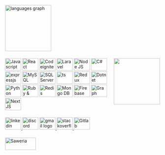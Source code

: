 <div align="left">
<img src="https://github-readme-stats.vercel.app/api/top-langs?locale=en&hide_title=false&layout=compact&card_width=320&langs_count=5&theme=github_dark&hide_border=false&username=knugraha" height="150" alt="languages graph"/>
</div>

###

<img align="right" height="150" src="https://i.kym-cdn.com/photos/images/newsfeed/000/573/945/cc5.gif"  />

###

<div align="left">
  <img src="https://cdn.jsdelivr.net/gh/devicons/devicon/icons/javascript/javascript-original.svg" height="40" width="52" alt="Javascript"  />
  <img src="https://cdn.jsdelivr.net/gh/devicons/devicon/icons/react/react-original.svg" height="40" width="52" alt="React"  />
  <img src="https://cdn.jsdelivr.net/gh/devicons/devicon/icons/codeigniter/codeigniter-plain.svg" height="40" width="52" alt="Codeigniter"  />
  <img src="https://cdn.jsdelivr.net/gh/devicons/devicon/icons/laravel/laravel-plain.svg" height="40" width="52" alt="Laravel"  />
  <img src="https://cdn.jsdelivr.net/gh/devicons/devicon/icons/nodejs/nodejs-original.svg" height="40" width="52" alt="Node JS"  />
  <img src="https://cdn.jsdelivr.net/gh/devicons/devicon/icons/csharp/csharp-original.svg" height="40" width="52" alt="C#"  />
  <img src="https://cdn.jsdelivr.net/gh/devicons/devicon/icons/express/express-original.svg" height="40" width="52" alt="expressjs logo"  />
  <img src="https://cdn.jsdelivr.net/gh/devicons/devicon/icons/mysql/mysql-original-wordmark.svg" height="40" width="52" alt="MySQL"  />
  <img src="https://cdn.jsdelivr.net/gh/devicons/devicon/icons/microsoftsqlserver/microsoftsqlserver-plain-wordmark.svg" height="40" width="52" alt="SQL Server"  />
  <img src="https://cdn.jsdelivr.net/gh/devicons/devicon/icons/typescript/typescript-original.svg" height="40" width="52" alt="ts"  />
  <img src="https://cdn.jsdelivr.net/gh/devicons/devicon/icons/redux/redux-original.svg" height="40" width="52" alt="Redux Toolkit"  />
  <img src="https://cdn.jsdelivr.net/gh/devicons/devicon/icons/dotnetcore/dotnetcore-original.svg" height="40" width="52" alt="Dotnet Core"  />
  <img src="https://cdn.jsdelivr.net/gh/devicons/devicon/icons/python/python-original.svg" height="40" width="52" alt="Python"  />
  <img src="https://cdn.jsdelivr.net/gh/devicons/devicon/icons/rails/rails-plain-wordmark.svg" height="40" width="52" alt="Ruby & Rails"  />
  <img src="https://cdn.jsdelivr.net/gh/devicons/devicon/icons/redis/redis-original.svg" height="40" width="52" alt="Redis"  />
  <img src="https://cdn.jsdelivr.net/gh/devicons/devicon/icons/mongodb/mongodb-original.svg" height="40" width="52" alt="Mongo DB"  />
  <img src="https://cdn.jsdelivr.net/gh/devicons/devicon/icons/firebase/firebase-plain.svg" height="40" width="52" alt="Firebase"  />
  <img src="https://cdn.jsdelivr.net/gh/devicons/devicon/icons/graphql/graphql-plain.svg" height="40" width="52" alt="Graph HQL"  />
  <img src="https://cdn.jsdelivr.net/gh/devicons/devicon/icons/nextjs/nextjs-original.svg" height="40" width="52" alt="Next JS"  />
</div>

###

<div align="left">
  <a href="https://www.linkedin.com/in/kristian-nugraha-b037621a6/" target="_blank">
    <img src="https://static.licdn.com/sc/h/akt4ae504epesldzj74dzred8" width="52" height="40" alt="linkedin logo"  />
  </a>
  <img src="https://raw.githubusercontent.com/maurodesouza/profile-readme-generator/master/src/assets/icons/social/discord/default.svg" width="52" height="40" alt="discord logo"  />
  <a href="mailto:knugraha1337@gmail.com" target="_blank">
    <img src="https://raw.githubusercontent.com/maurodesouza/profile-readme-generator/master/src/assets/icons/social/gmail/default.svg" width="52" height="40" alt="gmail logo"  />
  </a>
  <a href="https://stackoverflow.com/users/7400592/kristian-nugraha" target="_blank">
    <img src="https://cdn.sstatic.net/Sites/stackoverflow/Img/apple-touch-icon@2.png" width="52" height="40" alt="stackoverflow"  />
  </a>
    <a href="https://gitlab.com/knugraha" target="_blank">
    <img src="https://cdn.jsdelivr.net/gh/devicons/devicon/icons/gitlab/gitlab-original.svg" width="52" height="40" alt="Gitlab"  />
  </a>
</div>

###
<div align="left">
  <a href="https://saweria.co/knugraha" target="_blank">
    <img src="https://cdn.buymeacoffee.com/buttons/default-orange.png" width="100" height="40" alt="Saweria" />
  </a>
</div>
